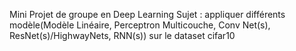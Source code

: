 Mini Projet de groupe en Deep Learning 
Sujet : appliquer différents modèle(Modèle Linéaire, Perceptron Multicouche, Conv Net(s), ResNet(s)/HighwayNets, RNN(s))  sur le dataset cifar10